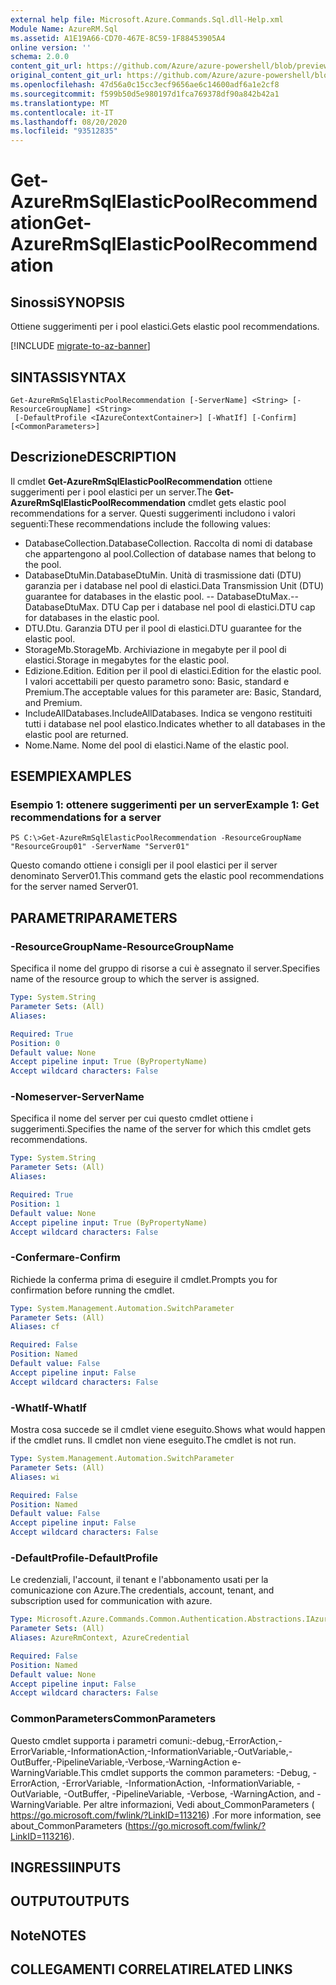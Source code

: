 ```yaml
---
external help file: Microsoft.Azure.Commands.Sql.dll-Help.xml
Module Name: AzureRM.Sql
ms.assetid: A1E19A66-CD70-467E-8C59-1F88453905A4
online version: ''
schema: 2.0.0
content_git_url: https://github.com/Azure/azure-powershell/blob/preview/src/ResourceManager/Sql/Commands.Sql/help/Get-AzureRmSqlElasticPoolRecommendation.md
original_content_git_url: https://github.com/Azure/azure-powershell/blob/preview/src/ResourceManager/Sql/Commands.Sql/help/Get-AzureRmSqlElasticPoolRecommendation.md
ms.openlocfilehash: 47d56a0c15cc3ecf9656ae6c14600adf6a1e2cf8
ms.sourcegitcommit: f599b50d5e980197d1fca769378df90a842b42a1
ms.translationtype: MT
ms.contentlocale: it-IT
ms.lasthandoff: 08/20/2020
ms.locfileid: "93512835"
---
```

# <span data-ttu-id="fe50e-101">Get-AzureRmSqlElasticPoolRecommendation</span><span class="sxs-lookup"><span data-stu-id="fe50e-101">Get-AzureRmSqlElasticPoolRecommendation</span></span>

## <span data-ttu-id="fe50e-102">Sinossi</span><span class="sxs-lookup"><span data-stu-id="fe50e-102">SYNOPSIS</span></span>
<span data-ttu-id="fe50e-103">Ottiene suggerimenti per i pool elastici.</span><span class="sxs-lookup"><span data-stu-id="fe50e-103">Gets elastic pool recommendations.</span></span>

[!INCLUDE [migrate-to-az-banner](../../includes/migrate-to-az-banner.md)]

## <span data-ttu-id="fe50e-104">SINTASSI</span><span class="sxs-lookup"><span data-stu-id="fe50e-104">SYNTAX</span></span>

```
Get-AzureRmSqlElasticPoolRecommendation [-ServerName] <String> [-ResourceGroupName] <String>
 [-DefaultProfile <IAzureContextContainer>] [-WhatIf] [-Confirm] [<CommonParameters>]
```

## <span data-ttu-id="fe50e-105">Descrizione</span><span class="sxs-lookup"><span data-stu-id="fe50e-105">DESCRIPTION</span></span>
<span data-ttu-id="fe50e-106">Il cmdlet **Get-AzureRmSqlElasticPoolRecommendation** ottiene suggerimenti per i pool elastici per un server.</span><span class="sxs-lookup"><span data-stu-id="fe50e-106">The **Get-AzureRmSqlElasticPoolRecommendation** cmdlet gets elastic pool recommendations for a server.</span></span>
<span data-ttu-id="fe50e-107">Questi suggerimenti includono i valori seguenti:</span><span class="sxs-lookup"><span data-stu-id="fe50e-107">These recommendations include the following values:</span></span>

- <span data-ttu-id="fe50e-108">DatabaseCollection.</span><span class="sxs-lookup"><span data-stu-id="fe50e-108">DatabaseCollection.</span></span> <span data-ttu-id="fe50e-109">Raccolta di nomi di database che appartengono al pool.</span><span class="sxs-lookup"><span data-stu-id="fe50e-109">Collection of database names that belong to the pool.</span></span> 
- <span data-ttu-id="fe50e-110">DatabaseDtuMin.</span><span class="sxs-lookup"><span data-stu-id="fe50e-110">DatabaseDtuMin.</span></span> <span data-ttu-id="fe50e-111">Unità di trasmissione dati (DTU) garanzia per i database nel pool di elastici.</span><span class="sxs-lookup"><span data-stu-id="fe50e-111">Data Transmission Unit (DTU) guarantee for databases in the elastic pool.</span></span> 
 <span data-ttu-id="fe50e-112">-- DatabaseDtuMax.</span><span class="sxs-lookup"><span data-stu-id="fe50e-112">-- DatabaseDtuMax.</span></span> <span data-ttu-id="fe50e-113">DTU Cap per i database nel pool di elastici.</span><span class="sxs-lookup"><span data-stu-id="fe50e-113">DTU cap for databases in the elastic pool.</span></span> 
- <span data-ttu-id="fe50e-114">DTU.</span><span class="sxs-lookup"><span data-stu-id="fe50e-114">Dtu.</span></span> <span data-ttu-id="fe50e-115">Garanzia DTU per il pool di elastici.</span><span class="sxs-lookup"><span data-stu-id="fe50e-115">DTU guarantee for the elastic pool.</span></span> 
- <span data-ttu-id="fe50e-116">StorageMb.</span><span class="sxs-lookup"><span data-stu-id="fe50e-116">StorageMb.</span></span> <span data-ttu-id="fe50e-117">Archiviazione in megabyte per il pool di elastici.</span><span class="sxs-lookup"><span data-stu-id="fe50e-117">Storage in megabytes for the elastic pool.</span></span> 
- <span data-ttu-id="fe50e-118">Edizione.</span><span class="sxs-lookup"><span data-stu-id="fe50e-118">Edition.</span></span> <span data-ttu-id="fe50e-119">Edition per il pool di elastici.</span><span class="sxs-lookup"><span data-stu-id="fe50e-119">Edition for the elastic pool.</span></span> <span data-ttu-id="fe50e-120">I valori accettabili per questo parametro sono: Basic, standard e Premium.</span><span class="sxs-lookup"><span data-stu-id="fe50e-120">The acceptable values for this parameter are: Basic, Standard, and Premium.</span></span> 
- <span data-ttu-id="fe50e-121">IncludeAllDatabases.</span><span class="sxs-lookup"><span data-stu-id="fe50e-121">IncludeAllDatabases.</span></span> <span data-ttu-id="fe50e-122">Indica se vengono restituiti tutti i database nel pool elastico.</span><span class="sxs-lookup"><span data-stu-id="fe50e-122">Indicates whether to all databases in the elastic pool are returned.</span></span> 
- <span data-ttu-id="fe50e-123">Nome.</span><span class="sxs-lookup"><span data-stu-id="fe50e-123">Name.</span></span> <span data-ttu-id="fe50e-124">Nome del pool di elastici.</span><span class="sxs-lookup"><span data-stu-id="fe50e-124">Name of the elastic pool.</span></span>

## <span data-ttu-id="fe50e-125">ESEMPI</span><span class="sxs-lookup"><span data-stu-id="fe50e-125">EXAMPLES</span></span>

### <span data-ttu-id="fe50e-126">Esempio 1: ottenere suggerimenti per un server</span><span class="sxs-lookup"><span data-stu-id="fe50e-126">Example 1: Get recommendations for a server</span></span>
```
PS C:\>Get-AzureRmSqlElasticPoolRecommendation -ResourceGroupName "ResourceGroup01" -ServerName "Server01"
```

<span data-ttu-id="fe50e-127">Questo comando ottiene i consigli per il pool elastici per il server denominato Server01.</span><span class="sxs-lookup"><span data-stu-id="fe50e-127">This command gets the elastic pool recommendations for the server named Server01.</span></span>

## <span data-ttu-id="fe50e-128">PARAMETRI</span><span class="sxs-lookup"><span data-stu-id="fe50e-128">PARAMETERS</span></span>

### <span data-ttu-id="fe50e-129">-ResourceGroupName</span><span class="sxs-lookup"><span data-stu-id="fe50e-129">-ResourceGroupName</span></span>
<span data-ttu-id="fe50e-130">Specifica il nome del gruppo di risorse a cui è assegnato il server.</span><span class="sxs-lookup"><span data-stu-id="fe50e-130">Specifies name of the resource group to which the server is assigned.</span></span>

```yaml
Type: System.String
Parameter Sets: (All)
Aliases: 

Required: True
Position: 0
Default value: None
Accept pipeline input: True (ByPropertyName)
Accept wildcard characters: False
```

### <span data-ttu-id="fe50e-131">-Nomeserver</span><span class="sxs-lookup"><span data-stu-id="fe50e-131">-ServerName</span></span>
<span data-ttu-id="fe50e-132">Specifica il nome del server per cui questo cmdlet ottiene i suggerimenti.</span><span class="sxs-lookup"><span data-stu-id="fe50e-132">Specifies the name of the server for which this cmdlet gets recommendations.</span></span>

```yaml
Type: System.String
Parameter Sets: (All)
Aliases: 

Required: True
Position: 1
Default value: None
Accept pipeline input: True (ByPropertyName)
Accept wildcard characters: False
```

### <span data-ttu-id="fe50e-133">-Confermare</span><span class="sxs-lookup"><span data-stu-id="fe50e-133">-Confirm</span></span>
<span data-ttu-id="fe50e-134">Richiede la conferma prima di eseguire il cmdlet.</span><span class="sxs-lookup"><span data-stu-id="fe50e-134">Prompts you for confirmation before running the cmdlet.</span></span>

```yaml
Type: System.Management.Automation.SwitchParameter
Parameter Sets: (All)
Aliases: cf

Required: False
Position: Named
Default value: False
Accept pipeline input: False
Accept wildcard characters: False
```

### <span data-ttu-id="fe50e-135">-WhatIf</span><span class="sxs-lookup"><span data-stu-id="fe50e-135">-WhatIf</span></span>
<span data-ttu-id="fe50e-136">Mostra cosa succede se il cmdlet viene eseguito.</span><span class="sxs-lookup"><span data-stu-id="fe50e-136">Shows what would happen if the cmdlet runs.</span></span>
<span data-ttu-id="fe50e-137">Il cmdlet non viene eseguito.</span><span class="sxs-lookup"><span data-stu-id="fe50e-137">The cmdlet is not run.</span></span>

```yaml
Type: System.Management.Automation.SwitchParameter
Parameter Sets: (All)
Aliases: wi

Required: False
Position: Named
Default value: False
Accept pipeline input: False
Accept wildcard characters: False
```

### <span data-ttu-id="fe50e-138">-DefaultProfile</span><span class="sxs-lookup"><span data-stu-id="fe50e-138">-DefaultProfile</span></span>
<span data-ttu-id="fe50e-139">Le credenziali, l'account, il tenant e l'abbonamento usati per la comunicazione con Azure.</span><span class="sxs-lookup"><span data-stu-id="fe50e-139">The credentials, account, tenant, and subscription used for communication with azure.</span></span>

```yaml
Type: Microsoft.Azure.Commands.Common.Authentication.Abstractions.IAzureContextContainer
Parameter Sets: (All)
Aliases: AzureRmContext, AzureCredential

Required: False
Position: Named
Default value: None
Accept pipeline input: False
Accept wildcard characters: False
```

### <span data-ttu-id="fe50e-140">CommonParameters</span><span class="sxs-lookup"><span data-stu-id="fe50e-140">CommonParameters</span></span>
<span data-ttu-id="fe50e-141">Questo cmdlet supporta i parametri comuni:-debug,-ErrorAction,-ErrorVariable,-InformationAction,-InformationVariable,-OutVariable,-OutBuffer,-PipelineVariable,-Verbose,-WarningAction e-WarningVariable.</span><span class="sxs-lookup"><span data-stu-id="fe50e-141">This cmdlet supports the common parameters: -Debug, -ErrorAction, -ErrorVariable, -InformationAction, -InformationVariable, -OutVariable, -OutBuffer, -PipelineVariable, -Verbose, -WarningAction, and -WarningVariable.</span></span> <span data-ttu-id="fe50e-142">Per altre informazioni, Vedi about_CommonParameters ( https://go.microsoft.com/fwlink/?LinkID=113216) .</span><span class="sxs-lookup"><span data-stu-id="fe50e-142">For more information, see about_CommonParameters (https://go.microsoft.com/fwlink/?LinkID=113216).</span></span>

## <span data-ttu-id="fe50e-143">INGRESSI</span><span class="sxs-lookup"><span data-stu-id="fe50e-143">INPUTS</span></span>

## <span data-ttu-id="fe50e-144">OUTPUT</span><span class="sxs-lookup"><span data-stu-id="fe50e-144">OUTPUTS</span></span>

## <span data-ttu-id="fe50e-145">Note</span><span class="sxs-lookup"><span data-stu-id="fe50e-145">NOTES</span></span>

## <span data-ttu-id="fe50e-146">COLLEGAMENTI CORRELATI</span><span class="sxs-lookup"><span data-stu-id="fe50e-146">RELATED LINKS</span></span>

